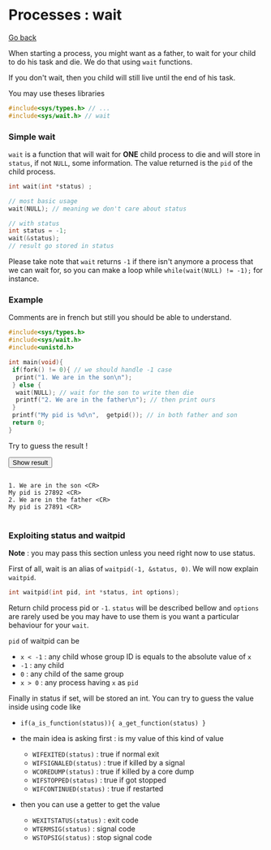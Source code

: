 # Processes : wait

[Go back](../../../__old/c)

When starting a process, you might want as a father,
to wait for your child to do his task and die. We do
that using ``wait`` functions.

If you don't wait, then you child will still live
until the end of his task.

You may use theses libraries

```c
#include<sys/types.h> // ...
#include<sys/wait.h> // wait
```

### Simple wait

``wait`` is a function that will wait for **ONE** child
process to die and will store in `status`, if not `NULL`,
some information. The value returned is the ``pid`` of
the child process.

```c
int wait(int *status) ;

// most basic usage
wait(NULL); // meaning we don't care about status

// with status
int status = -1;
wait(&status);
// result go stored in status
```

Please take note that ``wait`` returns `-1` if there
isn't anymore a process that we can wait for, so you can
make a loop while `while(wait(NULL) != -1);` for instance.

### Example

Comments are in french but still you
should be able to understand.

```c
#include<sys/types.h>
#include<sys/wait.h>
#include<unistd.h>

int main(void){
 if(fork() != 0){ // we should handle -1 case
  print("1. We are in the son\n");
 } else {
  wait(NULL); // wait for the son to write then die
  printf("2. We are in the father\n"); // then print ours
 }
 printf("My pid is %d\n",  getpid()); // in both father and son
 return 0;
}
```

Try to guess the result !

<p>
  <button class="btn btn-dark" type="button" data-bs-target="#result1" data-bs-toggle="collapse" aria-expanded="false">
    Show result
  </button>
</p>
<div class="collapse" id="result1">
<pre>
<code class="language-none">
1. We are in the son &lt;CR&gt;
My pid is 27892 &lt;CR&gt;
2. We are in the father &lt;CR&gt;
My pid is 27891 &lt;CR&gt;
</code>
</pre>
</div>

### Exploiting status and waitpid

**Note** : you may pass this section unless
you need right now to use status.

First of all, wait is an alias of ``waitpid(-1, &status, 0)``.
We will now explain ``waitpid``.

```c
int waitpid(int pid, int *status, int options);
```

Return child process pid or `-1`.  `status` will be described
bellow and ``options`` are rarely used be you may have
to use them is you want a particular behaviour for your ``wait``.

``pid`` of waitpid can be

* ``x < -1`` : any child whose group ID is equals to the absolute value of `x`
* ``-1`` : any child
* ``0`` : any child of the same group
* ``x > 0`` : any process having `x` as `pid`

Finally in status if set, will be stored an int. You can
try to guess the value inside using code like

* ``if(a_is_function(status)){ a_get_function(status) }``
* the main idea is asking first : is my value
  of this kind of value

  * ``WIFEXITED(status)`` : true if normal exit
  * ``WIFSIGNALED(status)`` : true if killed by a signal
  * ``WCOREDUMP(status)`` : true if killed by a core dump
  * ``WIFSTOPPED(status)`` : true if got stopped
  * ``WIFCONTINUED(status)`` : true if restarted

* then you can use a getter to get the value

  * ``WEXITSTATUS(status)`` : exit code
  * ``WTERMSIG(status)`` : signal code
  * ``WSTOPSIG(status)`` : stop signal code